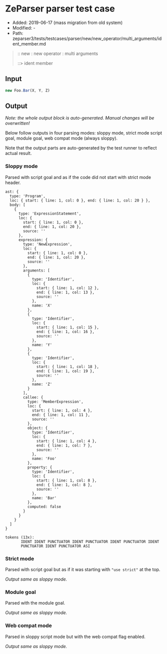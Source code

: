# ZeParser parser test case

- Added: 2019-06-17 (mass migration from old system)
- Modified: -
- Path: zeparser3/tests/testcases/parser/new/new_operator/multi_arguments/ident_member.md

> :: new : new operator : multi arguments
>
> ::> ident member

## Input

`````js
new Foo.Bar(X, Y, Z)
`````

## Output

_Note: the whole output block is auto-generated. Manual changes will be overwritten!_

Below follow outputs in four parsing modes: sloppy mode, strict mode script goal, module goal, web compat mode (always sloppy).

Note that the output parts are auto-generated by the test runner to reflect actual result.

### Sloppy mode

Parsed with script goal and as if the code did not start with strict mode header.

`````
ast: {
  type: 'Program',
  loc: { start: { line: 1, col: 0 }, end: { line: 1, col: 20 } },
  body: [
    {
      type: 'ExpressionStatement',
      loc: {
        start: { line: 1, col: 0 },
        end: { line: 1, col: 20 },
        source: ''
      },
      expression: {
        type: 'NewExpression',
        loc: {
          start: { line: 1, col: 0 },
          end: { line: 1, col: 20 },
          source: ''
        },
        arguments: [
          {
            type: 'Identifier',
            loc: {
              start: { line: 1, col: 12 },
              end: { line: 1, col: 13 },
              source: ''
            },
            name: 'X'
          },
          {
            type: 'Identifier',
            loc: {
              start: { line: 1, col: 15 },
              end: { line: 1, col: 16 },
              source: ''
            },
            name: 'Y'
          },
          {
            type: 'Identifier',
            loc: {
              start: { line: 1, col: 18 },
              end: { line: 1, col: 19 },
              source: ''
            },
            name: 'Z'
          }
        ],
        callee: {
          type: 'MemberExpression',
          loc: {
            start: { line: 1, col: 4 },
            end: { line: 1, col: 11 },
            source: ''
          },
          object: {
            type: 'Identifier',
            loc: {
              start: { line: 1, col: 4 },
              end: { line: 1, col: 7 },
              source: ''
            },
            name: 'Foo'
          },
          property: {
            type: 'Identifier',
            loc: {
              start: { line: 1, col: 8 },
              end: { line: 1, col: 8 },
              source: ''
            },
            name: 'Bar'
          },
          computed: false
        }
      }
    }
  ]
}

tokens (13x):
       IDENT IDENT PUNCTUATOR IDENT PUNCTUATOR IDENT PUNCTUATOR IDENT
       PUNCTUATOR IDENT PUNCTUATOR ASI
`````

### Strict mode

Parsed with script goal but as if it was starting with `"use strict"` at the top.

_Output same as sloppy mode._

### Module goal

Parsed with the module goal.

_Output same as sloppy mode._

### Web compat mode

Parsed in sloppy script mode but with the web compat flag enabled.

_Output same as sloppy mode._
